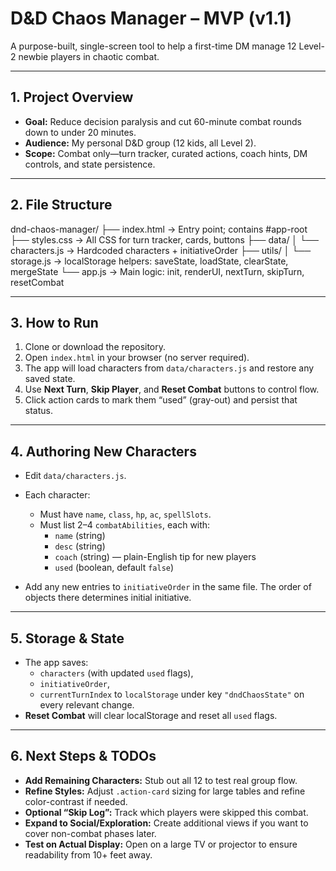 # D&D Chaos Manager – MVP (v1.1)

A purpose-built, single-screen tool to help a first-time DM manage 12 Level-2 newbie players in chaotic combat.

---

## 1. Project Overview

- **Goal:** Reduce decision paralysis and cut 60-minute combat rounds down to under 20 minutes.
- **Audience:** My personal D&D group (12 kids, all Level 2).
- **Scope:** Combat only—turn tracker, curated actions, coach hints, DM controls, and state persistence.

---

## 2. File Structure

dnd-chaos-manager/
├── index.html → Entry point; contains #app-root
├── styles.css → All CSS for turn tracker, cards, buttons
├── data/
│ └── characters.js → Hardcoded characters + initiativeOrder
├── utils/
│ └── storage.js → localStorage helpers: saveState, loadState, clearState, mergeState
└── app.js → Main logic: init, renderUI, nextTurn, skipTurn, resetCombat


---

## 3. How to Run

1. Clone or download the repository.
2. Open `index.html` in your browser (no server required).
3. The app will load characters from `data/characters.js` and restore any saved state.
4. Use **Next Turn**, **Skip Player**, and **Reset Combat** buttons to control flow.
5. Click action cards to mark them “used” (gray-out) and persist that status.

---

## 4. Authoring New Characters

- Edit `data/characters.js`.
- Each character:
  - Must have `name`, `class`, `hp`, `ac`, `spellSlots`.
  - Must list 2–4 `combatAbilities`, each with:
    - `name` (string)
    - `desc` (string)
    - `coach` (string) — plain-English tip for new players
    - `used` (boolean, default `false`)

- Add any new entries to `initiativeOrder` in the same file. The order of objects there determines initial initiative.

---

## 5. Storage & State

- The app saves:
  - `characters` (with updated `used` flags),
  - `initiativeOrder`,
  - `currentTurnIndex`
  to `localStorage` under key `"dndChaosState"` on every relevant change.
- **Reset Combat** will clear localStorage and reset all `used` flags.

---

## 6. Next Steps & TODOs

- **Add Remaining Characters:** Stub out all 12 to test real group flow.
- **Refine Styles:** Adjust `.action-card` sizing for large tables and refine color-contrast if needed.
- **Optional “Skip Log”:** Track which players were skipped this combat.
- **Expand to Social/Exploration:** Create additional views if you want to cover non-combat phases later.
- **Test on Actual Display:** Open on a large TV or projector to ensure readability from 10+ feet away.
